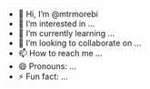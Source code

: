 - 👋 Hi, I’m @mtrmorebi
- 👀 I’m interested in ...
- 🌱 I’m currently learning ...
- 💞️ I’m looking to collaborate on ...
- 📫 How to reach me ...
- 😄 Pronouns: ...
- ⚡ Fun fact: ...

<!---
mtrmorebi/mtrmorebi is a ✨ special ✨ repository because its `README.md` (this file) appears on your GitHub profile.
You can click the Preview link to take a look at your changes.
--->
